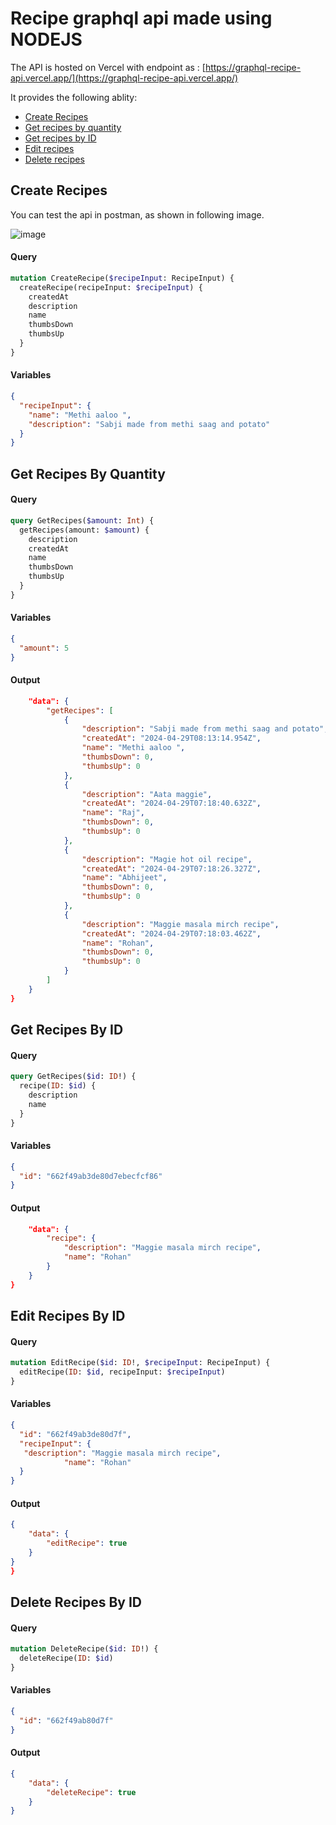 # Recipe graphql api made using NODEJS 

The API is hosted on Vercel with endpoint as : [https://graphql-recipe-api.vercel.app/](https://graphql-recipe-api.vercel.app/)

It provides the following ablity:

- [Create Recipes ](#create)
- [ Get recipes by quantity ](#amount)
- [ Get recipes by ID ](#id)
- [ Edit recipes](#edit)
- [ Delete recipes ](#delete)


## Create Recipes  <a id="create"></a>
You can test the api in postman, as shown in following image. 

![image](https://github.com/rohanayush/graphql-recipe-api/assets/19414281/04a12337-6274-4682-8cce-f608e20a7e95)

#### Query 
```graphql
mutation CreateRecipe($recipeInput: RecipeInput) {
  createRecipe(recipeInput: $recipeInput) {
    createdAt
    description
    name
    thumbsDown
    thumbsUp
  }
}

```
#### Variables
```json
{
  "recipeInput": {
    "name": "Methi aaloo ",
    "description": "Sabji made from methi saag and potato"
  }
}

```

## Get Recipes By Quantity  <a id="amount"></a>

#### Query 
```graphql
query GetRecipes($amount: Int) {
  getRecipes(amount: $amount) {
    description
    createdAt
    name
    thumbsDown
    thumbsUp
  }
}

```
#### Variables
```json
{
  "amount": 5
}

```
#### Output
``` json {
    "data": {
        "getRecipes": [
            {
                "description": "Sabji made from methi saag and potato",
                "createdAt": "2024-04-29T08:13:14.954Z",
                "name": "Methi aaloo ",
                "thumbsDown": 0,
                "thumbsUp": 0
            },
            {
                "description": "Aata maggie",
                "createdAt": "2024-04-29T07:18:40.632Z",
                "name": "Raj",
                "thumbsDown": 0,
                "thumbsUp": 0
            },
            {
                "description": "Magie hot oil recipe",
                "createdAt": "2024-04-29T07:18:26.327Z",
                "name": "Abhijeet",
                "thumbsDown": 0,
                "thumbsUp": 0
            },
            {
                "description": "Maggie masala mirch recipe",
                "createdAt": "2024-04-29T07:18:03.462Z",
                "name": "Rohan",
                "thumbsDown": 0,
                "thumbsUp": 0
            }
        ]
    }
}
```

## Get Recipes By ID  <a id="id"></a>

#### Query 

```graphql
query GetRecipes($id: ID!) {
  recipe(ID: $id) {
    description
    name
  }
}

```
#### Variables

```json
{
  "id": "662f49ab3de80d7ebecfcf86"
}
```
#### Output

```json {
    "data": {
        "recipe": {
            "description": "Maggie masala mirch recipe",
            "name": "Rohan"
        }
    }
}
```

## Edit Recipes By ID  <a id="edit"></a>

#### Query 
```graphql
mutation EditRecipe($id: ID!, $recipeInput: RecipeInput) {
  editRecipe(ID: $id, recipeInput: $recipeInput)
}

```
#### Variables
```json
{
  "id": "662f49ab3de80d7f",
  "recipeInput": {
   "description": "Maggie masala mirch recipe",
            "name": "Rohan"
  }
}
```
#### Output
```json
{
    "data": {
        "editRecipe": true
    }
}
}
```

## Delete Recipes By ID  <a id="delete"></a>

#### Query 
```graphql
mutation DeleteRecipe($id: ID!) {
  deleteRecipe(ID: $id)
}

```
#### Variables
```json
{
  "id": "662f49ab80d7f"
}
```
#### Output
```json
{
    "data": {
        "deleteRecipe": true
    }
}

```

